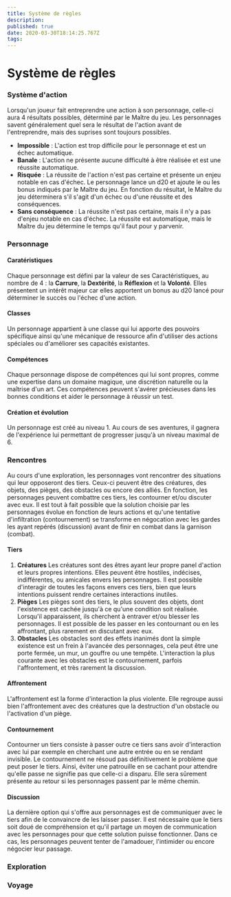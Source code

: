 ```yaml
---
title: Système de règles
description: 
published: true
date: 2020-03-30T18:14:25.767Z
tags: 
---
```


# Système de règles
### Système d'action
Lorsqu'un joueur fait entreprendre une action à son personnage, celle-ci aura 4 résultats possibles, déterminé par le Maître du jeu. Les personnages savent généralement quel sera le résultat de l'action avant de l'entreprendre, mais des suprises sont toujours possibles.
- **Impossible** : L'action est trop difficile pour le personnage et est un échec automatique.
- **Banale** : L'action ne présente aucune difficulté à être réalisée et est une réussite automatique.
- **Risquée** : La réussite de l'action n'est pas certaine et présente un enjeu notable en cas d'échec. Le personnage lance un d20 et ajoute le ou les bonus indiqués par le Maître du jeu. En fonction du résultat, le Maître du jeu déterminera s'il s'agit d'un échec ou d'une réussite et des conséquences.
- **Sans conséquence** : La réussite n'est pas certaine, mais il n'y a pas d'enjeu notable en cas d'échec. La réussite est automatique, mais le Maître du jeu détermine le temps qu'il faut pour y parvenir.
### Personnage
#### Caratéristiques
Chaque personnage est défini par la valeur de ses Caractéristiques, au nombre de 4 : la **Carrure**, la **Dextérité**, la **Réflexion** et la **Volonté**. Elles présentent un intérêt majeur car elles apportent un bonus au d20 lancé pour déterminer le succès ou l'échec d'une action.
#### Classes
Un personnage appartient à une classe qui lui apporte des pouvoirs spécifique ainsi qu'une mécanique de ressource afin d'utiliser des actions spéciales ou d'améliorer ses capacités existantes.
#### Compétences
Chaque personnage dispose de compétences qui lui sont propres, comme une expertise dans un domaine magique, une discrétion naturelle ou la maîtrise d'un art. Ces compétences peuvent s'avérer précieuses dans les bonnes conditions et aider le personnage à réussir un test.
#### Création et évolution
Un personnage est créé au niveau 1. Au cours de ses aventures, il gagnera de l'expérience lui permettant de progresser jusqu'à un niveau maximal de 6. 
### Rencontres
Au cours d'une exploration, les personnages vont rencontrer des situations qui leur opposeront des tiers. Ceux-ci peuvent être des créatures, des objets, des pièges, des obstacles ou encore des alliés. En fonction, les personnages peuvent combattre ces tiers, les contourner et/ou discuter avec eux. Il est tout à fait possible que la solution choisie par les personnages évolue en fonction de leurs actions et qu'une tentative d'infiltration (contournement) se transforme en négocation avec les gardes les ayant repérés (discussion) avant de finir en combat dans la garnison (combat).
#### Tiers
1. **Créatures**
Les créatures sont des êtres ayant leur propre panel d'action et leurs propres intentions. Elles peuvent être hostiles, indécises, indifférentes, ou amicales envers les personnages. Il est possible d'interagir de toutes les façons envers ces tiers, bien que leurs intentions puissent rendre certaines interactions inutiles.
2. **Pièges**
Les pièges sont des tiers, le plus souvent des objets, dont l'existence est cachée jusqu'à ce qu'une condition soit réalisée. Lorsqu'il apparaissent, ils cherchent à entraver et/ou blesser les personnages. Il est possible de les passer en les contournant ou en les affrontant, plus rarement en discutant avec eux.
3. **Obstacles**
Les obstacles sont des effets inanimés dont la simple existence est un frein à l'avancée des personnages, cela peut être une porte fermée, un mur, un gouffre ou une tempête. L'interaction la plus courante avec les obstacles est le contournement, parfois l'affrontement, et très rarement la discussion.
#### Affrontement
L'affrontement est la forme d'interaction la plus violente. Elle regroupe aussi bien l'affrontement avec des créatures que la destruction d'un obstacle ou l'activation d'un piège.
#### Contournement
Contourner un tiers consiste à passer outre ce tiers sans avoir d'interaction avec lui par exemple en cherchant une autre entrée ou en se rendant invisible. Le contournement ne résoud pas définitivement le problème que peut poser le tiers. Ainsi, éviter une patrouille en se cachant pour attendre qu'elle passe ne signifie pas que celle-ci a disparu. Elle sera sûrement présente au retour si les personnages passent par le même chemin.
#### Discussion
La dernière option qui s'offre aux personnages est de communiquer avec le tiers afin de le convaincre de les laisser passer. Il est nécessaire que le tiers soit doué de compréhension et qu'il partage un moyen de communication avec les personnages pour que cette solution puisse fonctionner. Dans ce cas, les personnages peuvent tenter de l'amadouer, l'intimider ou encore négocier leur passage.
### Exploration
### Voyage